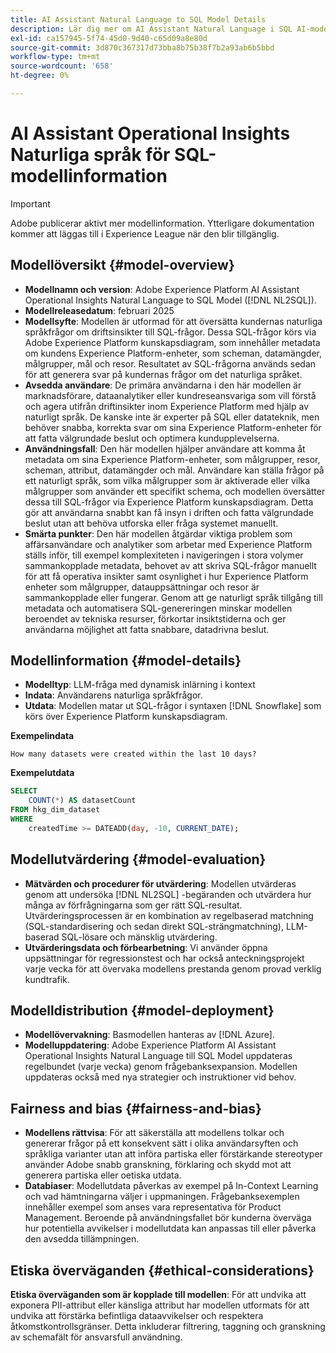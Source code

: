 ```yaml
---
title: AI Assistant Natural Language to SQL Model Details
description: Lär dig mer om AI Assistant Natural Language i SQL AI-modellen.
exl-id: ca157945-5f74-45d0-9d40-c65d09a8e80d
source-git-commit: 3d870c367317d73bba8b75b38f7b2a93ab6b5bbd
workflow-type: tm+mt
source-wordcount: '658'
ht-degree: 0%

---
```


# AI Assistant Operational Insights Naturliga språk för SQL-modellinformation

>[!IMPORTANT]
>
>Adobe publicerar aktivt mer modellinformation. Ytterligare dokumentation kommer att läggas till i Experience League när den blir tillgänglig.

## Modellöversikt {#model-overview}

* **Modellnamn och version**: Adobe Experience Platform AI Assistant Operational Insights Natural Language to SQL Model ([!DNL NL2SQL]).
* **Modellreleasedatum**: februari 2025
* **Modellsyfte**: Modellen är utformad för att översätta kundernas naturliga språkfrågor om driftsinsikter till SQL-frågor. Dessa SQL-frågor körs via Adobe Experience Platform kunskapsdiagram, som innehåller metadata om kundens Experience Platform-enheter, som scheman, datamängder, målgrupper, mål och resor. Resultatet av SQL-frågorna används sedan för att generera svar på kundernas frågor om det naturliga språket.
* **Avsedda användare**: De primära användarna i den här modellen är marknadsförare, dataanalytiker eller kundreseansvariga som vill förstå och agera utifrån driftinsikter inom Experience Platform med hjälp av naturligt språk. De kanske inte är experter på SQL eller datateknik, men behöver snabba, korrekta svar om sina Experience Platform-enheter för att fatta välgrundade beslut och optimera kundupplevelserna.
* **Användningsfall**: Den här modellen hjälper användare att komma åt metadata om sina Experience Platform-enheter, som målgrupper, resor, scheman, attribut, datamängder och mål. Användare kan ställa frågor på ett naturligt språk, som vilka målgrupper som är aktiverade eller vilka målgrupper som använder ett specifikt schema, och modellen översätter dessa till SQL-frågor via Experience Platform kunskapsdiagram. Detta gör att användarna snabbt kan få insyn i driften och fatta välgrundade beslut utan att behöva utforska eller fråga systemet manuellt.
* **Smärta punkter**: Den här modellen åtgärdar viktiga problem som affärsanvändare och analytiker som arbetar med Experience Platform ställs inför, till exempel komplexiteten i navigeringen i stora volymer sammankopplade metadata, behovet av att skriva SQL-frågor manuellt för att få operativa insikter samt osynlighet i hur Experience Platform enheter som målgrupper, datauppsättningar och resor är sammankopplade eller fungerar. Genom att ge naturligt språk tillgång till metadata och automatisera SQL-genereringen minskar modellen beroendet av tekniska resurser, förkortar insiktstiderna och ger användarna möjlighet att fatta snabbare, datadrivna beslut.

## Modellinformation {#model-details}

* **Modelltyp**: LLM-fråga med dynamisk inlärning i kontext
* **Indata**: Användarens naturliga språkfrågor.
* **Utdata**: Modellen matar ut SQL-frågor i syntaxen [!DNL Snowflake] som körs över Experience Platform kunskapsdiagram.

**Exempelindata**

```console
How many datasets were created within the last 10 days?
```

**Exempelutdata**

```SQL
SELECT
    COUNT(*) AS datasetCount 
FROM hkg_dim_dataset 
WHERE
    createdTime >= DATEADD(day, -10, CURRENT_DATE);
```

## Modellutvärdering {#model-evaluation}

* **Mätvärden och procedurer för utvärdering**: Modellen utvärderas genom att undersöka [!DNL NL2SQL] -begäranden och utvärdera hur många av förfrågningarna som ger rätt SQL-resultat. Utvärderingsprocessen är en kombination av regelbaserad matchning (SQL-standardisering och sedan direkt SQL-strängmatchning), LLM-baserad SQL-lösare och mänsklig utvärdering.
* **Utvärderingsdata och förbearbetning**: Vi använder öppna uppsättningar för regressionstest och har också anteckningsprojekt varje vecka för att övervaka modellens prestanda genom provad verklig kundtrafik.

## Modelldistribution {#model-deployment}

* **Modellövervakning**: Basmodellen hanteras av [!DNL Azure].
* **Modelluppdatering**: Adobe Experience Platform AI Assistant Operational Insights Natural Language till SQL Model uppdateras regelbundet (varje vecka) genom frågebanksexpansion. Modellen uppdateras också med nya strategier och instruktioner vid behov.

## Fairness and bias {#fairness-and-bias}

* **Modellens rättvisa**: För att säkerställa att modellens tolkar och genererar frågor på ett konsekvent sätt i olika användarsyften och språkliga varianter utan att införa partiska eller förstärkande stereotyper använder Adobe snabb granskning, förklaring och skydd mot att generera partiska eller oetiska utdata.
* **Databiaser**: Modellutdata påverkas av exempel på In-Context Learning och vad hämtningarna väljer i uppmaningen. Frågebanksexemplen innehåller exempel som anses vara representativa för Product Management. Beroende på användningsfallet bör kunderna överväga hur potentiella avvikelser i modellutdata kan anpassas till eller påverka den avsedda tillämpningen.

## Etiska överväganden {#ethical-considerations}

**Etiska överväganden som är kopplade till modellen**: För att undvika att exponera PII-attribut eller känsliga attribut har modellen utformats för att undvika att förstärka befintliga dataavvikelser och respektera åtkomstkontrollsgränser. Detta inkluderar filtrering, taggning och granskning av schemafält för ansvarsfull användning.
